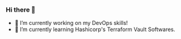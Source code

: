 ### Hi there 👋
- 🔭 I’m currently working on my DevOps skills!
- 🌱 I’m currently learning Hashicorp's Terraform Vault Softwares.
<!--
**dlbroadwa/dlbroadwa** is a ✨ _special_ ✨ repository because its `README.md` (this file) appears on your GitHub profile.

Here are some ideas to get you started:

- 🔭 I’m currently working on ...
- 🌱 I’m currently learning ...
- 👯 I’m looking to collaborate on ...
- 🤔 I’m looking for help with ...
- 💬 Ask me about ...
- 📫 How to reach me: ...
- 😄 Pronouns: ...
- ⚡ Fun fact: ...
-->
